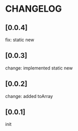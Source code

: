 # CHANGELOG

## [0.0.4]
fix: static new

## [0.0.3]
change: implemented static new

## [0.0.2]
change: added toArray

## [0.0.1]
init